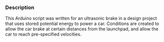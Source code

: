 ### Description
This Arduino script was written for an ultrasonic brake in a design project that uses stored potential energy to power a car. Conditions are created to allow the car brake at certain distances from the launchpad, and allow the car to reach pre-specified velocities.
